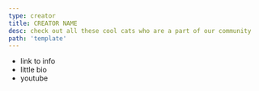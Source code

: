 ```yaml
---
type: creator
title: CREATOR NAME
desc: check out all these cool cats who are a part of our community
path: 'template'
---
```


- link to info
- little bio
- youtube
